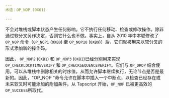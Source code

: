 ```yaml
---
术语：OP_NOP (0X61)

---
```

不会对堆栈或脚本状态产生任何影响。它不执行任何移动、检查或修改操作。除非通过软分叉另作决定，否则它什么也不做。事实上，自从 2010 年中本聪修改了 `OP_NOP` 命令（`OP_NOP1` (`0XB0`) 至 `OP_NOP10` (`0XB9`)）后，它们就被用来以软分叉的形式添加新的操作码。

因此， `OP_NOP2` (`0XB1`) 和 `OP_NOP3` (`0XB2`)已经分别用来实现 `OP_CHECKLOCKTIMEVERIFY` 和 `OP_CHECKSEQUENCEVERIFY`。它们与 `OP_DROP` 结合使用，可以从堆栈中删除相关的时序值，从而允许脚本继续执行，无论节点是否是最新的。因此，"OP_NOP "命令允许在脚本中插入一个中断点，以检查已经存在或未来软叉时可能添加的附加条件。从 Tapscript 开始，`OP_NOP` 已被更高效的 `OP_SUCCESS`所取代。